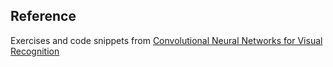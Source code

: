 ## Reference
Exercises and code snippets from [Convolutional Neural Networks for Visual Recognition](http://cs231n.github.io/)